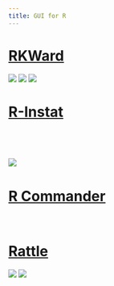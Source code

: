 ```yaml
---
title: GUI for R
---
```


# [RKWard](https://rkward.kde.org/)

![](https://rkward.kde.org/assets/img/RKWardApplicationCombined.png)
![](https://rkward.kde.org/assets/img/ScreenDevice.png)
![](https://rkward.kde.org/assets/img/MultiDevices.png)


# [R-Instat ]()
![]()
![]()
![]()

# []()
![](https://i0.wp.com/r4stats.com/wp-content/uploads/2018/05/R_Commander_Screen_Shot-1.png?resize=768%2C549&ssl=1)
![]()
![]()
![]()
# [R Commander]()
![]()
![]()
![]()
![]()
# [Rattle ]()
![](https://i0.wp.com/r4stats.com/wp-content/uploads/2018/06/Rattle-Main-Screen.png?resize=768%2C546&ssl=1)
![](https://i0.wp.com/r4stats.com/wp-content/uploads/2018/06/Rattle-Main-Screen.png?resize=789%2C198&ssl=1)
![]()
![]()
# []()
![]()
![]()
![]()
![]()
# []()
![]()
![]()
![]()
![]()


![]()
![]()
![]()
![]()
![]()
![]()
![]()
![]()
![]()
![]()
![]()
![]()





